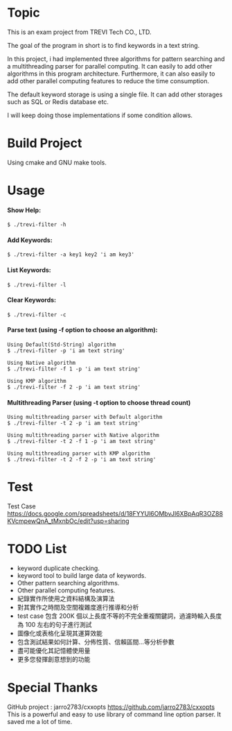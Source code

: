 # Topic

This is an exam project from TREVI Tech CO., LTD.

The goal of the program in short is to find keywords in a text string.

In this project, i had implemented three algorithms for pattern searching and a multithreading parser for parallel computing. It can easily to add other algorithms in this program architecture. Furthermore, it can also easily to add other parallel computing features to reduce the time consumption.

The default keyword storage is using a single file. It can add other storages such as SQL or Redis database etc.

I will keep doing those implementations if some condition allows.


# Build Project
Using cmake and GNU make tools.

# Usage
#### Show Help:
    $ ./trevi-filter -h

#### Add Keywords:
    $ ./trevi-filter -a key1 key2 'i am key3'

#### List Keywords:
    $ ./trevi-filter -l

#### Clear Keywords:
    $ ./trevi-filter -c

#### Parse text (using -f option to choose an algorithm):
    Using Default(Std-String) algorithm
    $ ./trevi-filter -p 'i am text string'

    Using Native algorithm
    $ ./trevi-filter -f 1 -p 'i am text string'

    Using KMP algorithm
    $ ./trevi-filter -f 2 -p 'i am text string'

#### Multithreading Parser (using -t option to choose thread count)
    Using multithreading parser with Default algorithm
    $ ./trevi-filter -t 2 -p 'i am text string'

    Using multithreading parser with Native algorithm
    $ ./trevi-filter -t 2 -f 1 -p 'i am text string'

    Using multithreading parser with KMP algorithm
    $ ./trevi-filter -t 2 -f 2 -p 'i am text string'


# Test
Test Case https://docs.google.com/spreadsheets/d/18FYYUl6OMbvJI6XBpAqR3OZ88KVcmpewQnA_tMxnbOc/edit?usp=sharing

# TODO List
* keyword duplicate checking.
* keyword tool to build large data of keywords.
* Other pattern searching algorithms.
* Other parallel computing features.
* 紀錄實作所使用之資料結構及演算法
* 對其實作之時間及空間複雜度進行推導和分析
* test case 包含 200K 個以上長度不等的不完全重複關鍵詞，過濾時輸入長度為 100 左右的句子進行測試
* 圖像化或表格化呈現其運算效能
* 包含測試結果如何計算、分佈性質、信賴區間...等分析參數
* 盡可能優化其記憶體使用量
* 更多您發揮創意想到的功能

# Special Thanks
GitHub project : jarro2783/cxxopts https://github.com/jarro2783/cxxopts
This is a powerful and easy to use library of command line option parser. It saved me a lot of time.
